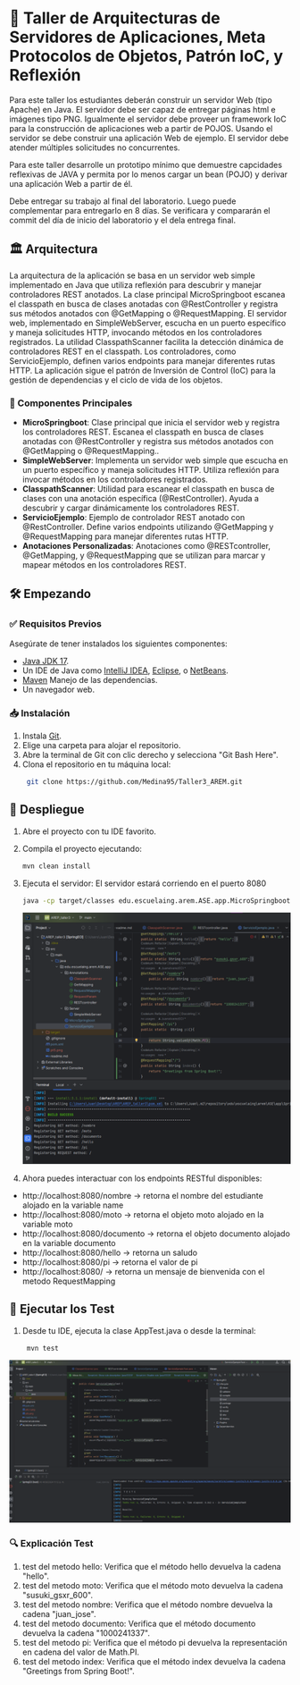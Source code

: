 # 🚀 Taller de Arquitecturas de Servidores de Aplicaciones, Meta Protocolos de Objetos, Patrón IoC, y Reflexión
Para este taller los estudiantes deberán construir un servidor Web (tipo Apache) en Java. El servidor debe ser capaz de entregar páginas html e imágenes tipo PNG. Igualmente el servidor debe proveer un framework IoC para la construcción de aplicaciones web a partir de POJOS. Usando el servidor se debe construir una aplicación Web de ejemplo. El servidor debe atender múltiples solicitudes no concurrentes.

Para este taller desarrolle un prototipo mínimo que demuestre capcidades reflexivas de JAVA y permita por lo menos cargar un bean (POJO) y derivar una aplicación Web a partir de él.

Debe entregar su trabajo al final del laboratorio. Luego puede complementar para entregarlo en 8 días. Se verificara y compararán el commit del día de inicio del laboratorio y el dela entrega final.
## 🏛️ Arquitectura

La arquitectura de la aplicación se basa en un servidor web simple implementado en Java que utiliza reflexión para descubrir y manejar controladores REST anotados. La clase principal MicroSpringboot escanea el classpath en busca de clases anotadas con @RestController y registra sus métodos anotados con @GetMapping o @RequestMapping. El servidor web, implementado en SimpleWebServer, escucha en un puerto específico y maneja solicitudes HTTP, invocando métodos en los controladores registrados. La utilidad ClasspathScanner facilita la detección dinámica de controladores REST en el classpath. Los controladores, como ServicioEjemplo, definen varios endpoints para manejar diferentes rutas HTTP. La aplicación sigue el patrón de Inversión de Control (IoC) para la gestión de dependencias y el ciclo de vida de los objetos.
### 🔧 Componentes Principales
- **MicroSpringboot**: Clase principal que inicia el servidor web y registra los controladores REST. Escanea el classpath en busca de clases anotadas con @RestController y registra sus métodos anotados con @GetMapping o @RequestMapping..
- **SimpleWebServer**: Implementa un servidor web simple que escucha en un puerto específico y maneja solicitudes HTTP. Utiliza reflexión para invocar métodos en los controladores registrados.
- **ClasspathScanner**: Utilidad para escanear el classpath en busca de clases con una anotación específica (@RestController). Ayuda a descubrir y cargar dinámicamente los controladores REST.
- **ServicioEjemplo**: Ejemplo de controlador REST anotado con @RestController. Define varios endpoints utilizando @GetMapping y @RequestMapping para manejar diferentes rutas HTTP.
- **Anotaciones Personalizadas**: Anotaciones como @RESTcontroller, @GetMapping, y @RequestMapping que se utilizan para marcar y mapear métodos en los controladores REST.

## 🛠️ Empezando
### ✅ Requisitos Previos

Asegúrate de tener instalados los siguientes componentes:

- [Java JDK 17](https://www.oracle.com/java/technologies/javase-jdk17-downloads.html).
- Un IDE de Java como [IntelliJ IDEA](https://www.jetbrains.com/idea/), [Eclipse](https://www.eclipse.org/downloads/), o [NetBeans](https://netbeans.apache.org/).
- [Maven](https://maven.apache.org/) Manejo de las dependencias.
- Un navegador web.

### 📥 Instalación

1. Instala [Git](https://git-scm.com/downloads).
2. Elige una carpeta para alojar el repositorio.
3. Abre la terminal de Git con clic derecho y selecciona "Git Bash Here".
4. Clona el repositorio en tu máquina local:
   ```bash
    git clone https://github.com/Medina95/Taller3_AREM.git
   ```
## 🚀 Despliegue
1. Abre el proyecto con tu IDE favorito.
2. Compila el proyecto ejecutando:
   ```bash
   mvn clean install
   ```
3. Ejecuta el servidor:
   El servidor estará corriendo en el puerto 8080
   ```bash
   java -cp target/classes edu.escuelaing.arem.ASE.app.MicroSpringboot
   ```
   ![build](imagenes/pt5.1.png)

4. Ahora puedes interactuar con los endpoints RESTful disponibles:
- http://localhost:8080/nombre -> retorna el nombre del estudiante alojado en la variable name
-  http://localhost:8080/moto -> retorna el objeto moto alojado en la variable moto
-   http://localhost:8080/documento -> retorna el objeto documento alojado en la variable documento
-   http://localhost:8080/hello -> retorna un saludo
-   http://localhost:8080/pi -> retorna el valor de pi
-   http://localhost:8080/ -> retorna un mensaje de bienvenida con el metodo RequestMapping
## 🧪 Ejecutar los Test
1. Desde tu IDE, ejecuta la clase AppTest.java o desde la terminal:
   ```bash
    mvn test
   ```
![test](imagenes/test.png)
### 🔍 Explicación Test
1. test del metodo hello: Verifica que el método hello devuelva la cadena "hello".
2. test del metodo moto: Verifica que el método moto devuelva la cadena "susuki_gsxr_600".
3. test del metodo nombre: Verifica que el método nombre devuelva la cadena "juan_jose".
4. test del metodo documento: Verifica que el método documento devuelva la cadena "1000241337".
5. test del metodo pi: Verifica que el método pi devuelva la representación en cadena del valor de Math.PI.
6. test del metodo index: Verifica que el método index devuelva la cadena "Greetings from Spring Boot!".